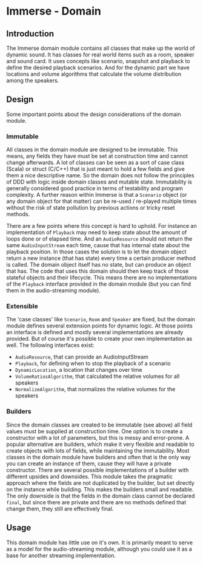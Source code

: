 # Immerse - Domain

## Introduction

The Immerse domain module contains all classes that make up the world of dynamic sound. It has classes for real world items such as a room,
speaker and sound card. It uses concepts like scenario, snapshot and playback to define the desired playback scenarios. And for the dynamic part
we have locations and volume algorithms that calculate the volume distribution among the speakers.

## Design

Some important points about the design considerations of the domain module.

### Immutable

All classes in the domain module are designed to be immutable. This means, any fields they have must be set at construction time and
cannot change afterwards. A lot of classes can be seen as a sort of case class (Scala) or struct (C/C++) that is just meant to hold
a few fields and give them a nice descriptive name. So the domain does not follow the principles of DDD with logic inside domain
classes and mutable state. Immutability is generally considered good practice in terms of testability and program complexity.
A further reason within Immerse is that a `Scenario` object (or any domain object for that matter) can be re-used / re-played multiple
times without the risk of state pollution by previous actions or tricky reset methods.

There are a few points where this concept is hard to uphold. For instance an implementation of `Playback` may need to keep state about
the amount of loops done or of elapsed time. And an `AudioResource` should not return the same `AudioInputStream` each time, cause
that has internal state about the playback position. In those cases the solution is to let the domain object return a new instance
(that has state) every time a certain producer method is called. The domain object itself has no state, but can produce an object that has.
The code that uses this domain should then keep track of those stateful objects and their lifecycle. This means there are no implementations of the `Playback`
interface provided in the domain module (but you can find them in the audio-streaming module).

### Extensible

The 'case classes' like `Scenario`, `Room` and `Speaker` are fixed, but the domain module defines several extension points for dynamic logic.
At those points an interface is defined and mostly several implementations are already provided. But of course it's possible to create your own
implementation as well. The following interfaces exist:
* `AudioResource`, that can provide an AudioInputStream
* `Playback`, for defining when to stop the playback of a scenario
* `DynamicLocation`, a location that changes over time
* `VolumeRatiosAlgorithm`, that calculated the relative volumes for all speakers
* `NormalizeAlgorithm`, that normalizes the relative volumes for the speakers

### Builders

Since the domain classes are created to be immutable (see above) all field values must be supplied at construction time. One option is to create
a constructor with a lot of parameters, but this is messy and error-prone. A popular alternative are builders, which make it very flexible and readable
to create objects with lots of fields, while maintaining the immutability. Most classes in the domain module have builders and often that is the only way
you can create an instance of them, cause they will have a private constructor. There are several possible implementations of a builder with different
upsides and downsides. This module takes the pragmatic approach where the fields are not duplicated by the builder, but set directly on the instance while building.
This makes the builders small and readable. The only downside is that the fields in the domain class cannot be declared `final`, but since there are private and
there are no methods defined that change them, they still are effectively final.  

## Usage

This domain module has little use on it's own. It is primarily meant to serve as a model for the audio-streaming module, although you could use it as a base
for another streaming implementation.
